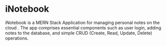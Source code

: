 # iNotebook
iNotebook is a MERN Stack Application for managing personal notes on the cloud . The app comprises essential components such as user login, adding notes to the database, and simple CRUD (Create, Read, Update, Delete) operations.
